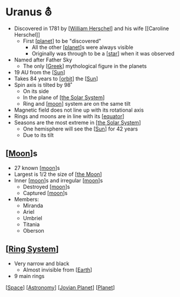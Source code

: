 # Uranus ⛢

- Discovered in 1781 by [[William Herschel]] and his wife [[Caroline Herschel]]
  - First [[planet]] to be "discovered"
    - All the other [[planet]]s were always visible
    - Originally was through to be a [[star]] when it was observed
- Named after Father Sky
  - The only [[Greek]] mythological figure in the planets
- 19 AU from the [[Sun]]
- Takes 84 years to [[orbit]] the [[Sun]]
- Spin axis is tilted by 98˚
  - On its side
  - In the plane of [[the Solar System]]
  - Ring and [[moon]] system are on the same tilt
- Magnetic field does not line up with its rotational axis
- Rings and moons are in line with its [[equator]]
- Seasons are the most extreme in [[the Solar System]]
  - One hemisphere will see the [[Sun]] for 42 years
  - Due to its tilt

## [[Moon]]s

- 27 known [[moon]]s
- Largest is 1/2 the size of [[the Moon]]
- Inner [[moon]]s and irregular [[moon]]s
  - Destroyed [[moon]]s
  - Captured [[moon]]s
- Members:
  - Miranda
  - Ariel
  - Umbriel
  - Titania
  - Oberson

## [[Ring System]]

- Very narrow and black
  - Almost invisible from [[Earth]]
- 9 main rings

[[Space]] [[Astronomy]] [[Jovian Planet]] [[Planet]]

[//begin]: # "Autogenerated link references for markdown compatibility"
[William Herschel]: william-herschel "William Herschel"
[Planet]: planet "Planet"
[star]: star "Star"
[Greek]: greek "Greek"
[Sun]: sun "Sun"
[orbit]: orbit "Orbit"
[the Solar System]: the-solar-system "The Solar System"
[moon]: moon "Moon"
[equator]: equator "Equator"
[Moon]: moon "Moon"
[the Moon]: the-moon "The Moon"
[Ring System]: ring-system "Ring System"
[Earth]: earth "Earth 🜨"
[Space]: space "Space"
[Astronomy]: astronomy "Astronomy"
[Jovian Planet]: jovian-planet "Jovian Planet"
[//end]: # "Autogenerated link references"
